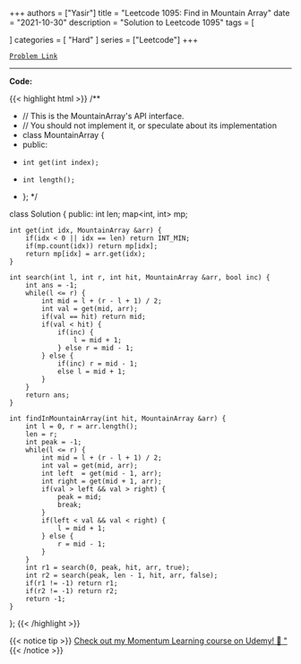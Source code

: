 
+++
authors = ["Yasir"]
title = "Leetcode 1095: Find in Mountain Array"
date = "2021-10-30"
description = "Solution to Leetcode 1095"
tags = [
    
]
categories = [
    "Hard"
]
series = ["Leetcode"]
+++



[`Problem Link`](https://leetcode.com/problems/find-in-mountain-array/description/)

---

**Code:**

{{< highlight html >}}
/**
 * // This is the MountainArray's API interface.
 * // You should not implement it, or speculate about its implementation
 * class MountainArray {
 *   public:
 *     int get(int index);
 *     int length();
 * };
 */

class Solution {
public:
    int len;
    map<int, int> mp;
    
    int get(int idx, MountainArray &arr) {
        if(idx < 0 || idx == len) return INT_MIN;
        if(mp.count(idx)) return mp[idx];
        return mp[idx] = arr.get(idx);
    }
    
    int search(int l, int r, int hit, MountainArray &arr, bool inc) {
        int ans = -1;
        while(l <= r) {
            int mid = l + (r - l + 1) / 2;
            int val = get(mid, arr);
            if(val == hit) return mid;
            if(val < hit) {
                if(inc) {
                    l = mid + 1;
                } else r = mid - 1;
            } else {
                if(inc) r = mid - 1;
                else l = mid + 1;
            }
        }
        return ans;
    }
    
    int findInMountainArray(int hit, MountainArray &arr) {
        int l = 0, r = arr.length();
        len = r;
        int peak = -1;
        while(l <= r) {
            int mid = l + (r - l + 1) / 2;
            int val = get(mid, arr);
            int left  = get(mid - 1, arr);
            int right = get(mid + 1, arr);            
            if(val > left && val > right) {
                peak = mid;
                break;
            }
            if(left < val && val < right) {
                l = mid + 1;
            } else {
                r = mid - 1;
            }
        }
        int r1 = search(0, peak, hit, arr, true);
        int r2 = search(peak, len - 1, hit, arr, false);
        if(r1 != -1) return r1;
        if(r2 != -1) return r2;
        return -1;
    }
};
{{< /highlight >}}


{{< notice tip >}}
[Check out my Momentum Learning course on Udemy! 🚀 "](https://www.udemy.com/course/blind-75-the-data-structures-and-algorithms-essentials/)
{{< /notice >}}

